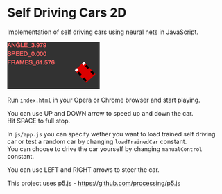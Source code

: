 # Self Driving Cars 2D 
 
Implementation of self driving cars using neural nets in JavaScript.  
  
  
![GitHub Logo](img/car.png)  
  
  
Run `index.html` in your Opera or Chrome browser and start playing.  
  
You can use UP and DOWN arrow to speed up and down the car.  
Hit SPACE to full stop.  
  
In `js/app.js` you can specify wether you want to load trained self driving car or test a random car by changing `loadTrainedCar` constant.  
You can choose to drive the car yourself by changing `manualControl` constant.  
  
You can use LEFT and RIGHT arrows to steer the car.   

This project uses p5.js - https://github.com/processing/p5.js